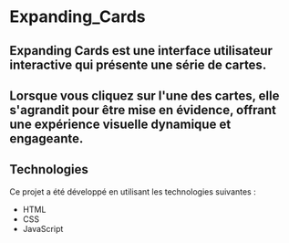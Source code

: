 # Expanding_Cards

## Expanding Cards est une interface utilisateur interactive qui présente une série de cartes.
## Lorsque vous cliquez sur l'une des cartes, elle s'agrandit pour être mise en évidence, offrant une expérience visuelle dynamique et engageante.

## Technologies
Ce projet a été développé en utilisant les technologies suivantes :
- HTML
- CSS
- JavaScript
